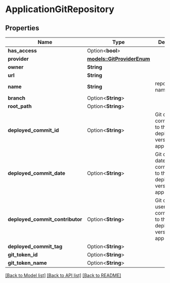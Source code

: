 # ApplicationGitRepository

## Properties

Name | Type | Description | Notes
------------ | ------------- | ------------- | -------------
**has_access** | Option<**bool**> |  | [optional]
**provider** | [**models::GitProviderEnum**](GitProviderEnum.md) |  | 
**owner** | **String** |  | 
**url** | **String** |  | 
**name** | **String** | repository name | 
**branch** | Option<**String**> |  | [optional]
**root_path** | Option<**String**> |  | [optional]
**deployed_commit_id** | Option<**String**> | Git commit ID corresponding to the deployed version of the app | [optional]
**deployed_commit_date** | Option<**String**> | Git commit date corresponding to the deployed version of the app | [optional][readonly]
**deployed_commit_contributor** | Option<**String**> | Git commit user corresponding to the deployed version of the app | [optional]
**deployed_commit_tag** | Option<**String**> |  | [optional]
**git_token_id** | Option<**String**> |  | [optional]
**git_token_name** | Option<**String**> |  | [optional]

[[Back to Model list]](../README.md#documentation-for-models) [[Back to API list]](../README.md#documentation-for-api-endpoints) [[Back to README]](../README.md)



